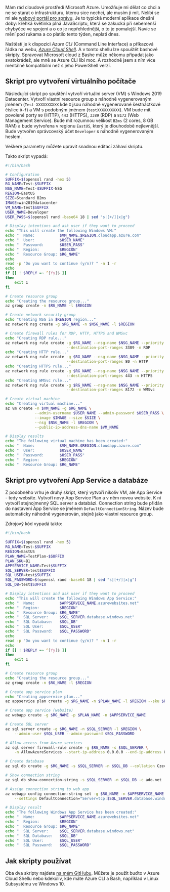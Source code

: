 <!-- dcterms:title = Skripty pro rychlé vytváření VM a App Services v Azure -->
<!-- dcterms:abstract = Spravovat Microsoft cloud z Bashe může někomu připadat jako svatokrádež, ale mně se Azure CLI líbí moc. Rozhodně víc, než webové rozhraní, které je typická moderní webová aplikace dneška - pomalá, nespolehlivá a každý týden jiná. -->
<!-- dcterms:creator = Michal Altair Valášek -->
<!-- x4w:coverUrl = /cover-pictures/20191114-cloud-scripts.jpg -->
<!-- x4w:coverCredits = Dennis Amith via Flickr, CC by-nc -->
<!-- x4w:pictureUrl = /perex-pictures/logo-azure-appservices.svg -->
<!-- x4w:pictureWidth = 150 -->
<!-- x4w:pictureHeight = 150 -->
<!-- x4w:category = IT -->
<!-- dcterms:dateAccepted = 2019-11-14 -->

Mám rád cloudové prostředí Microsoft Azure. Umožňuje mi dělat co chci a ne se starat o infrastrukturu, kterou sice nechci, ale musím ji mít. Nelíbí se mi ale [webový portál pro správu](https://portal.azure.com). Je to typická moderní aplikace dnešní doby: křehká květinka plná JavaScriptu, která se zakucká při sebemenší chybyčce ve spojení a o co je nepřehlednější, o to je pomalejší. Navíc se mění pod rukama a co platilo tento týden, neplatí dnes.

Naštěstí je k dispozici _Azure CLI_ (Command Line Interface) a příkazová řádka na webu, [_Azure Cloud Shell_](https://shell.azure.com). A v tomto shellu lze spouštět bashové skripty. Spravovat Microsoft cloud z Bashe může někomu připadat jako svatokrádež, ale mně se Azure CLI líbí moc. A rozhodně jsem s ním více mentálně kompatibilní než s jeho PowerShell verzí.

## Skript pro vytvoření virtuálního počítače

Následující skript po spuštění vytvoří virtuální server (VM) s Windows 2019 Datacenter. Vytvoří vlastní resource group s náhodně vygenerovaným jménem (`Test-XXXXXXXXXX` kde `X` jsou náhodně vygenerované šestnáctkové číslice `0-f`) a VM s podobným jménem (`testXXXXXXXXXX`). VM bude mít povolené porty `80` (HTTP), `443` (HTTPS), `3389` (RDP) a `8172` (Web Management Service). Bude mít rozumnou velikost `B2ms` (2 cores, 8 GB RAM) a bude vytvořena v regionu `EastUS`, který je dlouhodobě nejlevnější. Bude vytvořen správcovský účet `Developer` s náhodně vygenerovaným heslem.

Veškeré parametry můžete upravit snadnou editací záhaví skriptu.

Takto skript vypadá:

```bash
#!/bin/bash

# Configuration
SUFFIX=$(openssl rand -hex 5)
RG_NAME=Test-$SUFFIX
NSG_NAME=Test-$SUFFIX-NSG
REGION=EastUS
SIZE=Standard_B2ms
IMAGE=win2019datacenter
VM_NAME=test$SUFFIX
USER_NAME=Developer
USER_PASS=$(openssl rand -base64 18 | sed "s|[+/]|x|g")

# Display intentions and ask user if they want to proceed
echo "This will create the following Windows VM:"
echo "  Name:           $VM_NAME.$REGION.cloudapp.azure.com"
echo "  User:           $USER_NAME"
echo "  Password:       $USER_PASS"
echo "  Region:         $REGION"
echo "  Resource Group: $RG_NAME"
echo
read -p "Do you want to continue (y/n)? " -n 1 -r
echo
if [[ ! $REPLY =~ ^[Yy]$ ]]
then
    exit 1
fi

# Create resource group
echo "Creating the resource group..."
az group create -n $RG_NAME -l $REGION

# Create network security group
echo "Creating NSG in $REGION region..."
az network nsg create -g $RG_NAME -n $NSG_NAME -l $REGION

# Create firewall rules for RDP, HTTP, HTTPS and WMSvc
echo "Creating RDP rule..."
az network nsg rule create -g $RG_NAME --nsg-name $NSG_NAME --priority 1000 \
                           --destination-port-ranges 3389 -n RDP
echo "Creating HTTP rule..."
az network nsg rule create -g $RG_NAME --nsg-name $NSG_NAME --priority 1001 \
                           --destination-port-ranges 80 -n HTTP
echo "Creating HTTPS rule..."
az network nsg rule create -g $RG_NAME --nsg-name $NSG_NAME --priority 1002 \
                           --destination-port-ranges 443 -n HTTPS
echo "Creating WMSvc rule..."
az network nsg rule create -g $RG_NAME --nsg-name $NSG_NAME --priority 1003 \
                           --destination-port-ranges 8172 -n WMSvc

# Create virtual machine
echo "Creating virtual machine..."
az vm create -n $VM_NAME -g $RG_NAME \
             --admin-username $USER_NAME --admin-password $USER_PASS \
             --image $IMAGE --size $SIZE \
             --nsg $NSG_NAME -l $REGION \
             --public-ip-address-dns-name $VM_NAME

# Display results
echo "The following virtual machine has been created:"
echo "  Name:           $VM_NAME.$REGION.cloudapp.azure.com"
echo "  User:           $USER_NAME"
echo "  Password:       $USER_PASS"
echo "  Region:         $REGION"
echo "  Resource Group: $RG_NAME"
```

## Skript pro vytvoření App Service a databáze

Z podobného vrhu je druhý skript, který vytvoří nikoliv VM, ale App Service - tedy website. Vytvoří nový App Service Plan a v něm novou website. K ní vytvoří stejnojmenný SQL server a databázi. Connection string bude přidán do nastavení App Service se jménem `DefaultConnectionString`. Název bude automaticky náhodně vygenerován, stejně jako vlastní resource group.

Zdrojový kód vypadá takto:

```bash
#!/bin/bash

SUFFIX=$(openssl rand -hex 5)
RG_NAME=Test-$SUFFIX
REGION=EastUS
PLAN_NAME=TestPlan-$SUFFIX
PLAN_SKU=B1
APPSERVICE_NAME=Test$SUFFIX
SQL_SERVER=test$SUFFIX
SQL_USER=test$SUFFIX
SQL_PASSWORD=$(openssl rand -base64 18 | sed "s|[+/]|x|g")
SQL_DB=test$SUFFIX

# Display intentions and ask user if they want to proceed
echo "This will create the following Windows App Service:"
echo "  Name:           $APPSERVICE_NAME.azurewebsites.net"
echo "  Region:         $REGION"
echo "  Resource Group: $RG_NAME"
echo "  SQL Server:     $SQL_SERVER.database.windows.net"
echo "  SQL Database:   $SQL_DB"
echo "  SQL User:       $SQL_USER"
echo "  SQL Password:   $SQL_PASSWORD"
echo
read -p "Do you want to continue (y/n)? " -n 1 -r
echo
if [[ ! $REPLY =~ ^[Yy]$ ]]
then
    exit 1
fi

# Create resource group
echo "Creating the resource group..."
az group create -n $RG_NAME -l $REGION

# Create app service plan
echo "Creating appservice plan..."
az appservice plan create -g $RG_NAME -n $PLAN_NAME -l $REGION --sku $PLAN_SKU

# Create app service (website)
az webapp create -g $RG_NAME -p $PLAN_NAME -n $APPSERVICE_NAME

# Create SQL server
az sql server create -g $RG_NAME -n $SQL_SERVER -l $REGION \
    --admin-user $SQL_USER --admin-password $SQL_PASSWORD

# Allow access from Azure services
az sql server firewall-rule create -g $RG_NAME -s $SQL_SERVER \
    -n AllowAzureServices --start-ip-address 0.0.0.0 --end-ip-address 0.0.0.0

# Create database
az sql db create -g $RG_NAME -s $SQL_SERVER -n $SQL_DB --collation Czech_CI_AI

# Show connection string
az sql db show-connection-string -s $SQL_SERVER -n $SQL_DB -c ado.net

# Assign connection string to web app
az webapp config connection-string set -g $RG_NAME -n $APPSERVICE_NAME -t SQLAzure \
    --settings DefaultConnection="Server=tcp:$SQL_SERVER.database.windows.net,1433;Database=$SQL_DB;User ID=$SQL_USER;Password=$SQL_PASSWORD;Encrypt=true;Connection Timeout=30;"

# Display result
echo "The following Windows App Service has been created:"
echo "  Name:           $APPSERVICE_NAME.azurewebsites.net"
echo "  Region:         $REGION"
echo "  Resource Group: $RG_NAME"
echo "  SQL Server:     $SQL_SERVER.database.windows.net"
echo "  SQL Database:   $SQL_DB"
echo "  SQL User:       $SQL_USER"
echo "  SQL Password:   $SQL_PASSWORD"
```

## Jak skripty používat

Oba dva skripty najdete [na mém GitHubu](https://github.com/ridercz/Scripts/tree/master/Azure). Můžete je použít buďto v Azure Cloud Shellu nebo kdekoliv, kde máte Azure CLI a Bash, například v Linux Subsystému ve Windows 10.